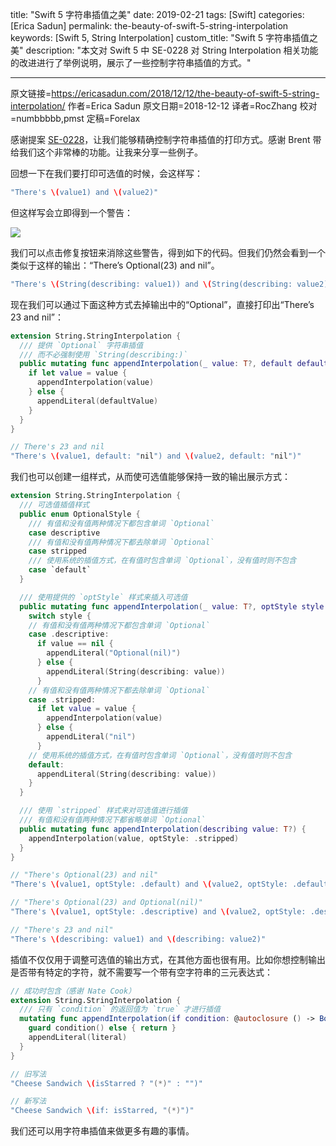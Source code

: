 title: "Swift 5 字符串插值之美"
date: 2019-02-21
tags: [Swift]
categories: [Erica Sadun]
permalink: the-beauty-of-swift-5-string-interpolation
keywords: [Swift 5, String Interpolation]
custom_title: "Swift 5 字符串插值之美"
description: "本文对 Swift 5 中 SE-0228 对 String Interpolation 相关功能的改进进行了举例说明，展示了一些控制字符串插值的方式。"

---

原文链接=https://ericasadun.com/2018/12/12/the-beauty-of-swift-5-string-interpolation/ 
作者=Erica Sadun 
原文日期=2018-12-12 
译者=RocZhang
校对=numbbbbb,pmst
定稿=Forelax

<!--此处开始正文-->

感谢提案 [SE-0228](https://github.com/apple/swift-evolution/blob/master/proposals/0228-fix-expressiblebystringinterpolation.md)，让我们能够精确控制字符串插值的打印方式。感谢 Brent 带给我们这个非常棒的功能。让我来分享一些例子。

<!--more-->

回想一下在我们要打印可选值的时候，会这样写：

```swift
"There's \(value1) and \(value2)"
```

但这样写会立即得到一个警告：

![](https://i2.wp.com/ericasadun.com/wp-content/uploads/2018/12/Screen-Shot-2018-12-12-at-2.38.51-PM.png?w=1065&ssl=1)

我们可以点击修复按钮来消除这些警告，得到如下的代码。但我们仍然会看到一个类似于这样的输出：“There’s Optional(23) and nil”。

```swift
"There's \(String(describing: value1)) and \(String(describing: value2))"
```

现在我们可以通过下面这种方式去掉输出中的“Optional”，直接打印出“There’s 23 and nil”：

```swift
extension String.StringInterpolation {
  /// 提供 `Optional` 字符串插值
  /// 而不必强制使用 `String(describing:)`
  public mutating func appendInterpolation(_ value: T?, default defaultValue: String) {
    if let value = value {
      appendInterpolation(value)
    } else {
      appendLiteral(defaultValue)
    }
  }
}

// There's 23 and nil
"There's \(value1, default: "nil") and \(value2, default: "nil")"
```

我们也可以创建一组样式，从而使可选值能够保持一致的输出展示方式：

```swift
extension String.StringInterpolation {
  /// 可选值插值样式
  public enum OptionalStyle {
    /// 有值和没有值两种情况下都包含单词 `Optional`
    case descriptive
    /// 有值和没有值两种情况下都去除单词 `Optional`
    case stripped
    /// 使用系统的插值方式，在有值时包含单词 `Optional`，没有值时则不包含
    case `default`
  }

  /// 使用提供的 `optStyle` 样式来插入可选值
  public mutating func appendInterpolation(_ value: T?, optStyle style: String.StringInterpolation.OptionalStyle) {
    switch style {
    // 有值和没有值两种情况下都包含单词 `Optional`
    case .descriptive:
      if value == nil {
        appendLiteral("Optional(nil)")
      } else {
        appendLiteral(String(describing: value))
      }
    // 有值和没有值两种情况下都去除单词 `Optional`
    case .stripped:
      if let value = value {
        appendInterpolation(value)
      } else {
        appendLiteral("nil")
      }
    // 使用系统的插值方式，在有值时包含单词 `Optional`，没有值时则不包含
    default:
      appendLiteral(String(describing: value))
    }
  }

  /// 使用 `stripped` 样式来对可选值进行插值
  /// 有值和没有值两种情况下都省略单词 `Optional`
  public mutating func appendInterpolation(describing value: T?) {
    appendInterpolation(value, optStyle: .stripped)
  }
}

// "There's Optional(23) and nil"
"There's \(value1, optStyle: .default) and \(value2, optStyle: .default)"

// "There's Optional(23) and Optional(nil)"
"There's \(value1, optStyle: .descriptive) and \(value2, optStyle: .descriptive)"

// "There's 23 and nil"
"There's \(describing: value1) and \(describing: value2)"
```

插值不仅仅用于调整可选值的输出方式，在其他方面也很有用。比如你想控制输出是否带有特定的字符，就不需要写一个带有空字符串的三元表达式：

```swift
// 成功时包含（感谢 Nate Cook）
extension String.StringInterpolation {
  /// 只有 `condition` 的返回值为 `true` 才进行插值
  mutating func appendInterpolation(if condition: @autoclosure () -> Bool, _ literal: StringLiteralType) {
    guard condition() else { return }
    appendLiteral(literal)
  }
}

// 旧写法
"Cheese Sandwich \(isStarred ? "(*)" : "")"

// 新写法
"Cheese Sandwich \(if: isStarred, "(*)")"
```

我们还可以用字符串插值来做更多有趣的事情。
